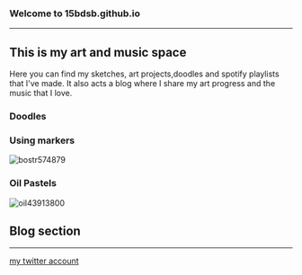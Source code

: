 ### Welcome to 15bdsb.github.io
---
## **This is my art and music space**
Here you can find my sketches, art projects,doodles and spotify playlists that I've made. It also acts a blog where I share my art progress and the music that I love.



### Doodles




### Using markers
![bostr574879](https://user-images.githubusercontent.com/118230257/202325427-66042efe-b649-4b45-88ee-929ea0f44e9b.jpg)




### Oil Pastels
![oil43913800](https://user-images.githubusercontent.com/118230257/202323900-6e0c22cd-673d-4003-a9f6-c782071d2f6a.jpg)




## Blog section





---
[my twitter account](https://twitter.com/Bd_monoe623)

